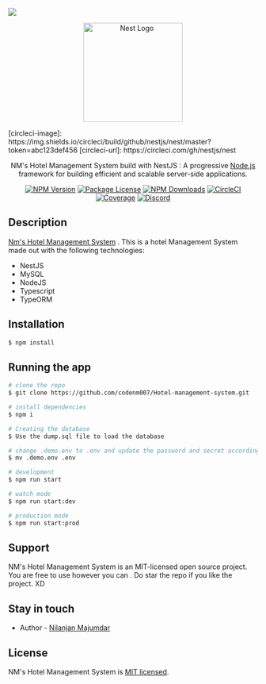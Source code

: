 ![](https://res.cloudinary.com/dqpurfmpd/image/upload/v1654241459/cdn/Smart-Hotel-Animation_ljxtat.gif)

<p align="center">
  <a href="http://nestjs.com/" target="blank"><img src="https://nestjs.com/img/logo-small.svg" width="200" alt="Nest Logo" /></a>
</p>
[circleci-image]: https://img.shields.io/circleci/build/github/nestjs/nest/master?token=abc123def456
[circleci-url]: https://circleci.com/gh/nestjs/nest

  <p align="center">NM's Hotel Management System build with NestJS : A progressive <a href="http://nodejs.org" target="_blank">Node.js</a> framework for building efficient and scalable server-side applications.</p>
    <p align="center">
<a href="https://www.npmjs.com/~nestjscore" target="_blank"><img src="https://img.shields.io/npm/v/@nestjs/core.svg" alt="NPM Version" /></a>
<a href="https://www.npmjs.com/~nestjscore" target="_blank"><img src="https://img.shields.io/npm/l/@nestjs/core.svg" alt="Package License" /></a>
<a href="https://www.npmjs.com/~nestjscore" target="_blank"><img src="https://img.shields.io/npm/dm/@nestjs/common.svg" alt="NPM Downloads" /></a>
<a href="https://circleci.com/gh/nestjs/nest" target="_blank"><img src="https://img.shields.io/circleci/build/github/nestjs/nest/master" alt="CircleCI" /></a>
<a href="https://coveralls.io/github/nestjs/nest?branch=master" target="_blank"><img src="https://coveralls.io/repos/github/nestjs/nest/badge.svg?branch=master#9" alt="Coverage" /></a>
<a href="https://discord.gg/G7Qnnhy" target="_blank"><img src="https://img.shields.io/badge/discord-online-brightgreen.svg" alt="Discord"/></a>
</p>
  <!--[![Backers on Open Collective](https://opencollective.com/nest/backers/badge.svg)](https://opencollective.com/nest#backer)
  [![Sponsors on Open Collective](https://opencollective.com/nest/sponsors/badge.svg)](https://opencollective.com/nest#sponsor)-->

## Description

[Nm's Hotel Management System](https://github.com/codenm007/Hotel-management-system) .
This is a hotel Management System made out with the following technologies:
- NestJS
- MySQL
- NodeJS
- Typescript
- TypeORM

## Installation

```bash
$ npm install
```

## Running the app

```bash
# clone the repo
$ git clone https://github.com/codenm007/Hotel-management-system.git

# install dependencies
$ npm i 

# Creating the database
$ Use the dump.sql file to load the database 

# change .demo.env to .env and update the password and secret accordingly
$ mv .demo.env .env 

# development
$ npm run start

# watch mode
$ npm run start:dev

# production mode
$ npm run start:prod
```

## Support

NM's Hotel Management System is an MIT-licensed open source project. You are free to use however you can . Do star the repo if you like the project. XD

## Stay in touch

- Author - [Nilanjan Majumdar](https://www.linkedin.com/in/majumdarnilanjan/)

## License

NM's Hotel Management System is [MIT licensed](LICENSE).
